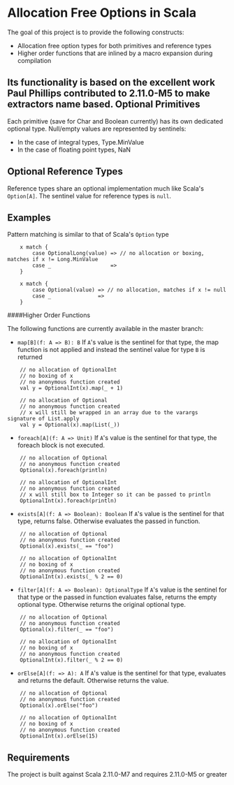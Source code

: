 Allocation Free Options in Scala
======

The goal of this project is to provide the following constructs:
- Allocation free option types for both primitives and reference types
- Higher order functions that are inlined by a macro expansion during compilation

Its functionality is based on the excellent work Paul Phillips contributed to 2.11.0-M5 to make extractors name based.
Optional Primitives
------

Each primitive (save for Char and Boolean currently) has its own dedicated optional type. Null/empty values are represented by sentinels:
- In the case of integral types, Type.MinValue
- In the case of floating point types, NaN

Optional Reference Types
------

Reference types share an optional implementation much like Scala's `Option[A]`. The sentinel value for reference types is `null`.

Examples
------
Pattern matching is similar to that of Scala's `Option` type
```
    x match {
        case OptionalLong(value) => // no allocation or boxing, matches if x != Long.MinValue
        case _                   =>
    }

    x match {
        case Optional(value) => // no allocation, matches if x != null
        case _               =>
    }
```

####Higher Order Functions

The following functions are currently available in the master branch:

- `map[B](f: A => B): B` If `A`'s value is the sentinel for that type, the map function is not applied and instead the sentinel value for type `B` is returned
```
    // no allocation of OptionalInt
    // no boxing of x
    // no anonymous function created
    val y = OptionalInt(x).map(_ + 1)

    // no allocation of Optional
    // no anonymous function created
    // x will still be wrapped in an array due to the varargs signature of List.apply
    val y = Optional(x).map(List(_))
```

- `foreach[A](f: A => Unit)` If `A`'s value is the sentinel for that type, the foreach block is not executed.
```
    // no allocation of Optional
    // no anonymous function created
    Optional(x).foreach(println)

    // no allocation of OptionalInt
    // no anonymous function created
    // x will still box to Integer so it can be passed to println
    OptionalInt(x).foreach(println)
```

- `exists[A](f: A => Boolean): Boolean` If `A`'s value is the sentinel for that type, returns false. Otherwise evaluates the passed in function.
```
    // no allocation of Optional
    // no anonymous function created
    Optional(x).exists(_ == "foo")

    // no allocation of OptionalInt
    // no boxing of x
    // no anonymous function created
    OptionalInt(x).exists(_ % 2 == 0)
```

- `filter[A](f: A => Boolean): OptionalType` If `A`'s value is the sentinel for that type or the passed in function evaluates false, returns the empty optional type. Otherwise returns the original optional type.
```
    // no allocation of Optional
    // no anonymous function created
    Optional(x).filter(_ == "foo")

    // no allocation of OptionalInt
    // no boxing of x
    // no anonymous function created
    OptionalInt(x).filter(_ % 2 == 0)
```

- `orElse[A](f: => A): A` If `A`'s value is the sentinel for that type, evaluates and returns the default. Otherwise returns the value.
```
    // no allocation of Optional
    // no anonymous function created
    Optional(x).orElse("foo")

    // no allocation of OptionalInt
    // no boxing of x
    // no anonymous function created
    OptionalInt(x).orElse(15)
```

Requirements
------

The project is built against Scala 2.11.0-M7 and requires 2.11.0-M5 or greater
